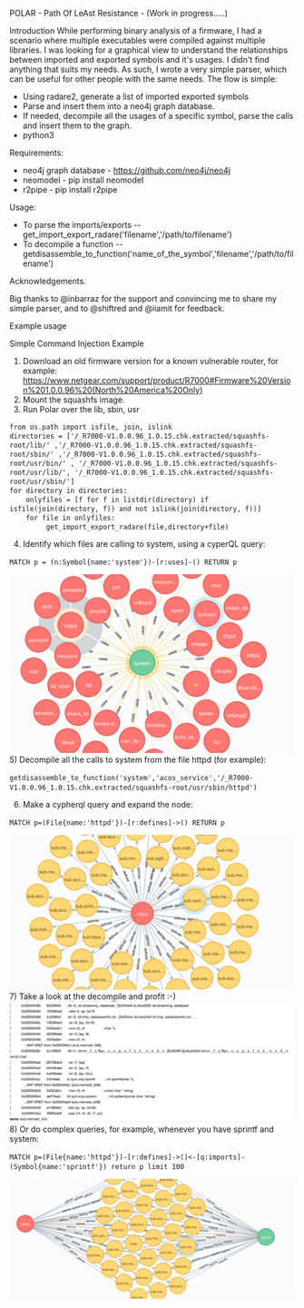 POLAR - Path Of LeAst Resistance - (Work in progress.....)

Introduction
While performing binary analysis of a firmware, I had a scenario where multiple executables were compiled against multiple libraries.
I was looking for a graphical view to understand the relationships between imported and exported symbols and it's usages. 
I didn't find anything that suits my needs. As such, I wrote a very simple parser, which can be useful for other people with the same needs.
The flow is simple:
- Using radare2, generate a list of imported exported symbols
- Parse and insert them into a neo4j graph database.
- If needed, decompile all the usages of a specific symbol, parse the calls and insert them to the graph.
- python3

Requirements:
- neo4j graph database - https://github.com/neo4j/neo4j
- neomodel - pip install neomodel
- r2pipe - pip install r2pipe


Usage:
- To parse the imports/exports
-- get_import_export_radare('filename','/path/to/filename')
- To decompile a function
-- getdisassemble_to_function('name_of_the_symbol','filename','/path/to/filename')




Acknowledgements.

Big thanks to @inbarraz for the support and convincing me to share my simple parser, and to @shiftred and @iiamit for feedback.



Example usage

Simple Command Injection Example
1) Download an old firmware version for a known vulnerable router, for example:
https://www.netgear.com/support/product/R7000#Firmware%20Version%201.0.0.96%20(North%20America%20Only)
2) Mount the squashfs image.
3) Run Polar over the lib, sbin, usr


```from os import listdir
from os.path import isfile, join, islink
directories = ['/_R7000-V1.0.0.96_1.0.15.chk.extracted/squashfs-root/lib/' ,'/_R7000-V1.0.0.96_1.0.15.chk.extracted/squashfs-root/sbin/' ,'/_R7000-V1.0.0.96_1.0.15.chk.extracted/squashfs-root/usr/bin/' , '/_R7000-V1.0.0.96_1.0.15.chk.extracted/squashfs-root/usr/lib/', '/_R7000-V1.0.0.96_1.0.15.chk.extracted/squashfs-root/usr/sbin/']
for directory in directories:
	onlyfiles = [f for f in listdir(directory) if isfile(join(directory, f)) and not islink(join(directory, f))]
	for file in onlyfiles:
	     get_import_export_radare(file,directory+file)
```
4) Identify which files are calling to system, using a cyperQL query:

`MATCH p = (n:Symbol{name:'system'})-[r:uses]-() RETURN p`

![Alt text](screenshots/Screenshot1.png?raw=true "Screenshot 1")
5) Decompile all the calls to system from the file httpd (for example):

`getdisassemble_to_function('system','acos_service','/_R7000-V1.0.0.96_1.0.15.chk.extracted/squashfs-root/usr/sbin/httpd')`

6) Make a cypherql query and expand the node:

`MATCH p=(File{name:'httpd'})-[r:defines]->() RETURN p`

![Alt text](screenshots/Screenshot2.png?raw=true "Screenshot 2")
7) Take a look at the decompile and profit :-)
![Alt text](screenshots/Screenshot3.png?raw=true "Screenshot 3")
8) Or do complex queries, for example, whenever you have sprintf and system:

`MATCH p=(File{name:'httpd'})-[r:defines]->()<-[q:imports]-(Symbol{name:'sprintf'}) return p limit 100`

![Alt text](screenshots/Screenshot4.png?raw=true "Screenshot 4")